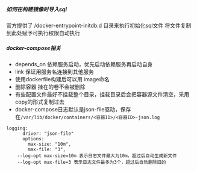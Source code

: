 ##### 如何在构建镜像时导入sql
官方提供了 /docker-entrypoint-initdb.d 目录来执行初始化sql文件
将文件复制到此处赋予可执行权限自动执行

##### docker-compose相关
- depends_on 依赖服务启动，优先启动依赖服务再启动自身
- link 保证用服务名连接到其他服务
- 使用dockerfile构建后可以用 image命名
- 删除容器 挂在的卷不会被删除
- 有些配置文件最好不挂载整个目录，挂载目录后会把容器源文件清空，采用copy的形式复制过去
- docker-compose日志默认是json-file驱动，保存在`/var/lib/docker/containers/<容器ID>/<容器ID>-json.log`
```
logging:
      driver: "json-file"
      options:
        max-size: "10m",
        max-file: "3",
    --log-opt max-size=10m 表示日志文件最大为10m，超过后自动生成新文件
    --log-opt max-file=3 表示日志文件最多为3个，超过后自动删除旧的
```
